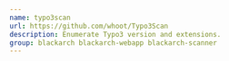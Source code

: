 ```yaml
---
name: typo3scan
url: https://github.com/whoot/Typo3Scan
description: Enumerate Typo3 version and extensions.
group: blackarch blackarch-webapp blackarch-scanner
---
```

